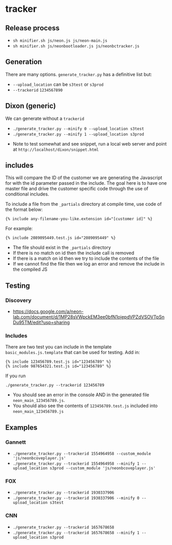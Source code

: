 # tracker

## Release process 

- ```sh minifier.sh js/neon.js js/neon-main.js```
- ```sh minifier.sh js/neonbootloader.js js/neonbctracker.js```

## Generation

There are many options. `generate_tracker.py` has a definitive list but:

- `--upload_location` can be `s3test` or `s3prod`
- `--trackerid` `1234567890`

## Dixon (generic)

We can generate without a `trackerid`

- `./generate_tracker.py --minify 0 --upload_location s3test`
- `./generate_tracker.py --minify 1 --upload_location s3prod`

* Note to test somewhat and see snippet, run a local web server and point at `http://localhost/dixon/snippet.html`

## includes

This will compare the ID of the customer we are generating the Javascript for with the id parameter passed in the include. The goal here is to have one master file and drive the customer specific code through the use of conditional includes.

To include a file from the `_partials` directory at compile time, use code of the format below:

```
{% include any-filename-you-like.extension id="[customer id]" %}
```

For example:

```
{% include 2089095449.test.js id="2089095449" %}
```

- The file should exist in the `_partials` directory
- If there is no match on id then the include call is removed
- If there is a match on id then we try to include the contents of the file
- If we cannot find the file then we log an error and remove the include in the compiled JS

## Testing

### Discovery

- https://docs.google.com/a/neon-lab.com/document/d/1MP28sVWpckEM3ee0bfN1ojepdVPZdVSOVTpSnDu95TM/edit?usp=sharing

### Includes

There are two test you can include in the template `basic_modules.js.template` that can be used for testing. Add in:

```
{% include 123456789.test.js id="123456789" %}
{% include 987654321.test.js id="123456789" %}
```

If you run

```
./generate_tracker.py --trackerid 123456789
```

- You should see an error in the console AND in the generated file `neon_main_123456789.js`.
- You should also see the contents of `123456789.test.js` included into `neon_main_123456789.js`

## Examples

### Gannett

- ```./generate_tracker.py --trackerid 1554964958 --custom_module 'js/neonbcoveplayer.js'```
- ```./generate_tracker.py --trackerid 1554964958 --minify 1 --upload_location s3prod --custom_module 'js/neonbcoveplayer.js'```

### FOX

- ```./generate_tracker.py --trackerid 1930337906```
- ```./generate_tracker.py --trackerid 1930337906 --minify 0 --upload_location s3test```

### CNN
- ```./generate_tracker.py --trackerid 1657678658```
- ```./generate_tracker.py --trackerid 1657678658 --minify 1 --upload_location s3prod```
